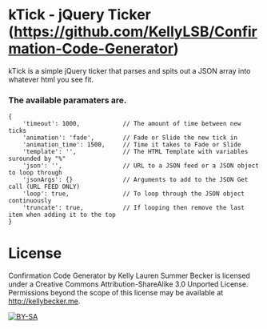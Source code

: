 kTick - jQuery Ticker (https://github.com/KellyLSB/Confirmation-Code-Generator)
===============================================================================

kTick is a simple jQuery ticker that parses and spits out a JSON array into whatever html you see fit.

### The available paramaters are.

	{
		'timeout': 1000,			// The amount of time between new ticks
		'animation': 'fade',		// Fade or Slide the new tick in
		'animation_time': 1500,		// Time it takes to Fade or Slide
		'template': '',				// The HTML Template with variables surounded by "%"
		'json': '',					// URL to a JSON feed or a JSON object to loop through
		'jsonArgs': {}				// Arguments to add to the JSON Get call (URL FEED ONLY)
		'loop': true,				// To loop through the JSON object continuously
		'truncate': true,			// If looping then remove the last item when adding it to the top
	}

License
=======
Confirmation Code Generator by Kelly Lauren Summer Becker is licensed under a Creative Commons Attribution-ShareAlike 3.0 Unported License.
Permissions beyond the scope of this license may be available at http://kellybecker.me.

[<img src="http://i.creativecommons.org/l/by-sa/3.0/88x31.png" alt="BY-SA" title="BY-SA">](http://creativecommons.org/licenses/by-sa/3.0/)